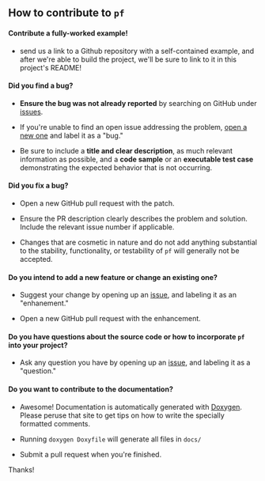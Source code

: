 ## How to contribute to `pf`

#### **Contribute a fully-worked example!**

* send us a link to a Github repository with a self-contained example, and after we're able to build the project, we'll be sure to link to it in this project's README!

#### **Did you find a bug?**

* **Ensure the bug was not already reported** by searching on GitHub under [issues](https://github.com/tbrown122387/pf/issues).

* If you're unable to find an open issue addressing the problem, [open a new one](https://github.com/tbrown122387/pf/issues/new) and label it as a "bug." 

* Be sure to include a **title and clear description**, as much relevant information as possible, and a **code sample** or an **executable test case** demonstrating the expected behavior that is not occurring.

#### **Did you fix a bug?**

* Open a new GitHub pull request with the patch.

* Ensure the PR description clearly describes the problem and solution. Include the relevant issue number if applicable.

* Changes that are cosmetic in nature and do not add anything substantial to the stability, functionality, or testability of `pf` will generally not be accepted.

#### **Do you intend to add a new feature or change an existing one?**

* Suggest your change by opening up an [issue](https://github.com/tbrown122387/pf/issues), and labeling it as an "enhanement."

* Open a new GitHub pull request with the enhancement.

#### **Do you have questions about the source code or how to incorporate `pf` into your project?**

* Ask any question you have by opening up an [issue](https://github.com/tbrown122387/pf/issues), and labeling it as a "question."

#### **Do you want to contribute to the documentation?**

* Awesome! Documentation is automatically generated with [Doxygen](https://www.doxygen.nl/manual/docblocks.html). Please peruse that site to get tips on how to write the specially formatted comments. 

* Running `doxygen Doxyfile` will generate all files in `docs/`
 
* Submit a pull request when you're finished.

Thanks! 
